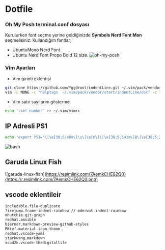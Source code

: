 # Dotfile
### Oh My Posh terminal.conf dosyası
Kurulurken font seçme yerine geldiğinizde **Symbols Nerd Font Mon** seçmelisiniz.
Kullandığım fontlar;
- UbuntuMono Nerd Font 
- Ubuntu Nerd Font Propo Bold 12 size.
![oh-my-posh](https://r.resimlink.com/jr3M1q5mleaZ.png)

### Vim Ayarları
- Vim girinti eklentisi
````bash
git clone https://github.com/Yggdroot/indentLine.git ~/.vim/pack/vendor/start/indentLine
vim -u NONE -c "helptags  ~/.vim/pack/vendor/start/indentLine/doc" -c "q"
````
- Vim satır sayılarını gösterme
````bash
echo ':set number' >> ~/.vim/vimrc
````


## IP Adresli PS1
````bash
echo 'export PS1="\[\e[38;5;48m\]\u\[\e[m\]\[\e[38;5;141m\]@\[\e[38;5;206m\]\h\[\e[38;5;203m\][\$(hostname -I | awk '\''{print \$1}'\'')]\[\e[m\]\[\e[38;5;215m\] \w\[\e[38;5;141m\] > \[\e[m\]"' >> ~/.bashrc
````
![bash](https://r.resimlink.com/sK2BH3kI1T.png)


## Garuda Linux Fish
![garuda-linux-fish](https://resimlink.com/7AemkCHE62Q0](https://r.resimlink.com/7AemkCHE62Q0.png)

## vscode eklentileir
```bash
includable.file-duplicate 
firejump.frame-indent-rainbow // oderwat.indent-rainbow
mhutchie.git-graph
redhat.ansible
bierner.markdown-preview-github-styles
PKief.material-icon-theme
redhat.vscode-yaml
starkwang.markdown
xcad2k.vscode-thedigitallife
```
